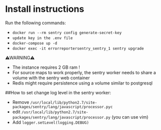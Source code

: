 Install instructions
====================
Run the following commands:

- `docker run --rm sentry config generate-secret-key`
- `update key in the .env file`
- `docker-compose up -d`
- `docker exec -it errorreportersentry_sentry_1 sentry upgrade`


⚠WARNING⚠
- The instance requires 2 GB ram !
- For source maps to work properly, the sentry worker needs to share a volume with the sentry web container
- Redis might require persistence using a volume similar to postgresql

##How to set change log level in the sentry worker:

- Remove  `/usr/local/lib/python2.7/site-packages/sentry/lang/javascript/processor.pyc`
- edit `/usr/local/lib/python2.7/site-packages/sentry/lang/javascript/processor.py` (you can use vim)
- Add `logger.setLevel(logging.DEBUG)`
